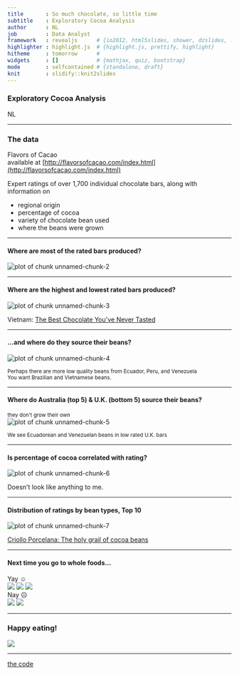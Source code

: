 ```yaml
---
title       : So much chocolate, so little time
subtitle    : Exploratory Cocoa Analysis
author      : NL
job         : Data Analyst
framework   : revealjs      # {io2012, html5slides, shower, dzslides, ...}
highlighter : highlight.js  # {highlight.js, prettify, highlight}
hitheme     : tomorrow      # 
widgets     : []            # {mathjax, quiz, bootstrap}
mode        : selfcontained # {standalone, draft}
knit        : slidify::knit2slides
---
```





### Exploratory Cocoa Analysis  
NL

---

### The data

Flavors of Cacao  
available at [http://flavorsofcacao.com/index.html](http://flavorsofcacao.com/index.html)  

Expert ratings of over 1,700 individual chocolate bars, along with information on
- regional origin
- percentage of cocoa
- variety of chocolate bean used
- where the beans were grown



---


#### Where are most of the rated bars produced?

![plot of chunk unnamed-chunk-2](assets/fig/unnamed-chunk-2-1.png)


---

#### Where are the highest and lowest rated bars produced?
![plot of chunk unnamed-chunk-3](assets/fig/unnamed-chunk-3-1.png)

Vietnam: [The Best Chocolate You've Never Tasted](https://www.nytimes.com/2016/03/06/t-magazine/food/marou-vietnamese-chocolate.html)

---

#### ...and where do they source their beans?
![plot of chunk unnamed-chunk-4](assets/fig/unnamed-chunk-4-1.png)

<small>Perhaps there are more low quality beans from Ecuador, Peru, and Venezuela</small>  
<small>You want Brazilian and Vietnamese beans.</small>

---

#### Where do Australia (top 5) & U.K. (bottom 5) source their beans?
<small>they don't grow their own</small>  
![plot of chunk unnamed-chunk-5](assets/fig/unnamed-chunk-5-1.png)

<small>We see Ecuadorean and Venezuelan beans in low rated U.K. bars</small>

---

#### Is percentage of cocoa correlated with rating?
![plot of chunk unnamed-chunk-6](assets/fig/unnamed-chunk-6-1.png)

Doesn't look like anything to me.

---

#### Distribution of ratings by bean types, Top 10
![plot of chunk unnamed-chunk-7](assets/fig/unnamed-chunk-7-1.png)

[Criollo Porcelana: The holy grail of cocoa beans](https://www.somachocolate.com/blogs/news/18222553-porcelana-finally-after-a-decade-of-waiting)

---

#### Next time you go to whole foods...
Yay &#9786;  
![](assets/img/amedei.jpg)
![](assets/img/domori.jpg)
![](assets/img/marcolini.jpg)
<br>
Nay &#9785;  
![](assets/img/middlebury.jpg)
![](assets/img/frenchbroad.jpg)

---

### Happy eating!
![](assets/img/fc.jpg)

---

[the code](cacao.R)
